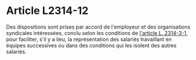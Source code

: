 # Article L2314-12

Des dispositions sont prises par accord de l'employeur et des organisations syndicales intéressées, conclu selon les conditions de [l'article L. 2314-3-1][1], pour faciliter, s'il y a lieu, la représentation des salariés travaillant en équipes successives ou dans des conditions qui les isolent des autres salariés.

 [1]: /affichCodeArticle.do?cidTexte=LEGITEXT000006072050&idArticle=LEGIARTI000019347955&dateTexte=&categorieLien=cid